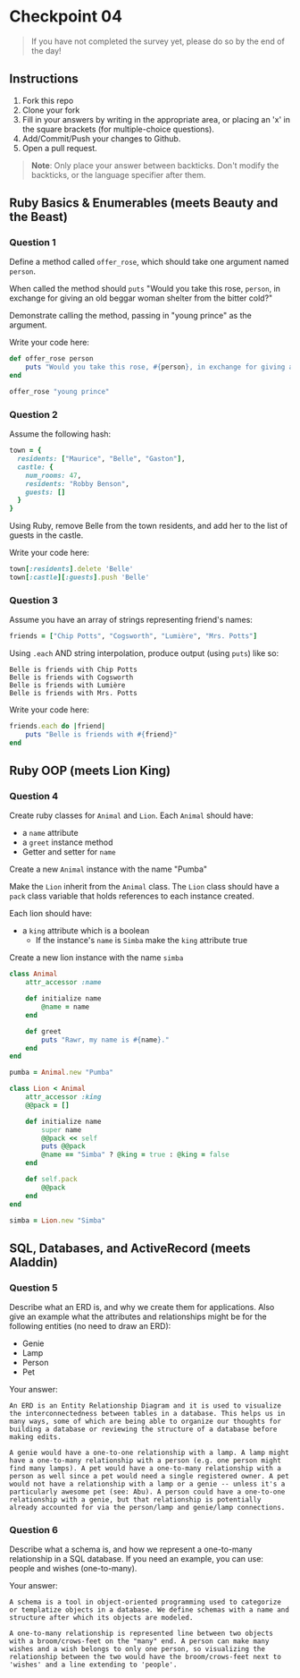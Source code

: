 # Checkpoint 04

> If you have not completed the survey yet,
please do so by the end of the day!

## Instructions

1. Fork this repo
2. Clone your fork
3. Fill in your answers by writing in the appropriate area, or placing an 'x' in
the square brackets (for multiple-choice questions).
4. Add/Commit/Push your changes to Github.
5. Open a pull request.

> **Note**: Only place your answer between backticks. Don't modify the backticks,
or the language specifier after them.

## Ruby Basics & Enumerables (meets Beauty and the Beast)

### Question 1

Define a method called `offer_rose`, which should take one argument named `person`.

When called the method should `puts` "Would you take this rose, `person`, in exchange for giving an old beggar woman shelter from the bitter cold?"

Demonstrate calling the method, passing in "young prince" as the argument.

Write your code here:
```ruby
def offer_rose person
	puts "Would you take this rose, #{person}, in exchange for giving an old beggar woman shelter from the bitter cold?"
end

offer_rose "young prince"
```

### Question 2

Assume the following hash:

```ruby
town = {
  residents: ["Maurice", "Belle", "Gaston"],
  castle: {
    num_rooms: 47,
    residents: "Robby Benson",
    guests: []
  }
}
```

Using Ruby, remove Belle from the town residents, and
add her to the list of guests in the castle.

Write your code here:
```ruby
town[:residents].delete 'Belle'
town[:castle][:guests].push 'Belle'
```

### Question 3

Assume you have an array of strings representing friend's names:

```ruby
friends = ["Chip Potts", "Cogsworth", "Lumière", "Mrs. Potts"]
```

Using `.each` AND string interpolation, produce output (using `puts`) like so:

```
Belle is friends with Chip Potts
Belle is friends with Cogsworth
Belle is friends with Lumière
Belle is friends with Mrs. Potts
```

Write your code here:
```ruby
friends.each do |friend|
	puts "Belle is friends with #{friend}"
end
```
## Ruby OOP (meets Lion King)

### Question 4

Create ruby classes for `Animal` and `Lion`.
Each `Animal` should have:

- a `name` attribute
- a `greet` instance method
- Getter and setter for `name`

Create a new `Animal` instance with the name "Pumba"

Make the `Lion` inherit from the `Animal` class.
The `Lion` class should have a `pack` class variable that holds references to each instance created.

Each lion should have:
- a `king` attribute which is a boolean
  - If the instance's `name` is `Simba` make the `king` attribute true

Create a new lion instance with the name `simba`

```ruby
class Animal
	attr_accessor :name

	def initialize name
		@name = name
	end

	def greet
		puts "Rawr, my name is #{name}."
	end
end

pumba = Animal.new "Pumba"

class Lion < Animal
	attr_accessor :king
	@@pack = []

	def initialize name
		super name
		@@pack << self
		puts @@pack
		@name == "Simba" ? @king = true : @king = false
	end

	def self.pack
		@@pack
	end
end

simba = Lion.new "Simba"
```

## SQL, Databases, and ActiveRecord (meets Aladdin)

### Question 5

Describe what an ERD is, and why we create them for applications. Also give an
example what the attributes and relationships might be for the following
entities (no need to draw an ERD):
* Genie
* Lamp
* Person
* Pet

Your answer:
```
An ERD is an Entity Relationship Diagram and it is used to visualize the interconnectedness between tables in a database. This helps us in many ways, some of which are being able to organize our thoughts for building a database or reviewing the structure of a database before making edits.

A genie would have a one-to-one relationship with a lamp. A lamp might have a one-to-many relationship with a person (e.g. one person might find many lamps). A pet would have a one-to-many relationship with a person as well since a pet would need a single registered owner. A pet would not have a relationship with a lamp or a genie -- unless it's a particularly awesome pet (see: Abu). A person could have a one-to-one relationship with a genie, but that relationship is potentially already accounted for via the person/lamp and genie/lamp connections.
```

### Question 6

Describe what a schema is, and how we represent a one-to-many relationship in a
SQL database. If you need an example, you can use: people and wishes
(one-to-many).

Your answer:
```
A schema is a tool in object-oriented programming used to categorize or templatize objects in a database. We define schemas with a name and structure after which its objects are modeled.

A one-to-many relationship is represented line between two objects with a broom/crows-feet on the "many" end. A person can make many wishes and a wish belongs to only one person, so visualizing the relationship between the two would have the broom/crows-feet next to 'wishes' and a line extending to 'people'.
```
